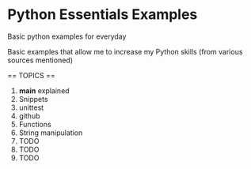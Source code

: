 # Python Essentials Examples
Basic python examples for everyday

Basic examples that allow me to increase my Python skills (from various sources mentioned)

== TOPICS ==
1. __main__ explained
2. Snippets
3. unittest
4. github
5. Functions
6. String manipulation
7. TODO
8. TODO
9. TODO
